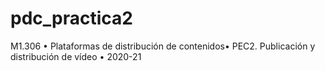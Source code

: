 # pdc_practica2
M1.306 • Plataformas de distribución de contenidos• PEC2. Publicación y distribución de vídeo • 2020-21
